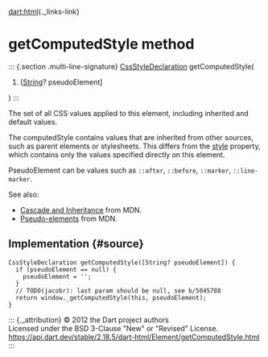 [dart:html](../../dart-html/dart-html-library){._links-link}

getComputedStyle method
=======================

::: {.section .multi-line-signature}
[CssStyleDeclaration](../cssstyledeclaration-class) getComputedStyle(

1.  \[[String](../../dart-core/string-class)? pseudoElement\]

)
:::

The set of all CSS values applied to this element, including inherited
and default values.

The computedStyle contains values that are inherited from other sources,
such as parent elements or stylesheets. This differs from the
[style](style) property, which contains only the values specified
directly on this element.

PseudoElement can be values such as `::after`, `::before`, `::marker`,
`::line-marker`.

See also:

-   [Cascade and
    Inheritance](https://developer.mozilla.org/en-US/docs/Learn/CSS/Introduction_to_CSS/Cascade_and_inheritance)
    from MDN.
-   [Pseudo-elements](https://developer.mozilla.org/en-US/docs/Web/CSS/Pseudo-elements)
    from MDN.

Implementation {#source}
--------------

``` {.language-dart data-language="dart"}
CssStyleDeclaration getComputedStyle([String? pseudoElement]) {
  if (pseudoElement == null) {
    pseudoElement = '';
  }
  // TODO(jacobr): last param should be null, see b/5045788
  return window._getComputedStyle(this, pseudoElement);
}
```

::: {._attribution}
© 2012 the Dart project authors\
Licensed under the BSD 3-Clause \"New\" or \"Revised\" License.\
<https://api.dart.dev/stable/2.18.5/dart-html/Element/getComputedStyle.html>
:::

